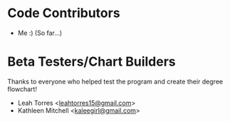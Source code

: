 # Code Contributors
- Me :) (So far...)

# Beta Testers/Chart Builders
Thanks to everyone who helped test the program and create their degree flowchart!

- Leah Torres <<leahtorres15@gmail.com>> 
- Kathleen Mitchell <<kaleegirl@gmail.com>>
